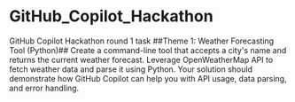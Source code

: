 # GitHub_Copilot_Hackathon
GitHub Copilot Hackathon  round 1 task
##Theme 1: Weather Forecasting Tool (Python)##
Create a command-line tool that accepts a city's name and returns the current weather forecast. Leverage OpenWeatherMap API to fetch weather data and parse it using Python. Your solution should demonstrate how GitHub Copilot can help you with API usage, data parsing, and error handling.
